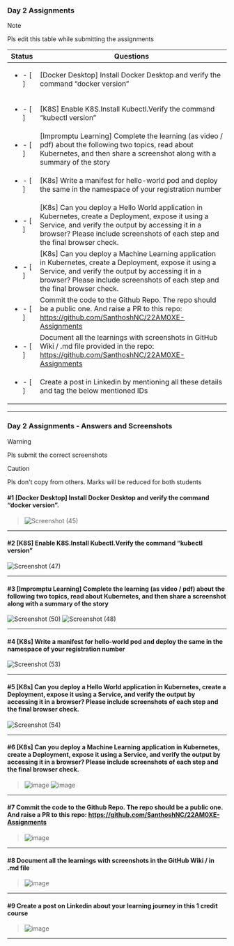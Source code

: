### Day 2 Assignments

> [!NOTE]
> Pls edit this table while submitting the assignments

| Status         | Questions     | 
|----------------|---------------|
| <ul><li>- [ ] </li></ul> | [Docker Desktop] Install Docker Desktop and verify the command “docker version” |
| <ul><li>- [ ] </li></ul> | [K8S] Enable K8S.Install Kubectl.Verify the command “kubectl version” |
| <ul><li>- [ ] </li></ul> | [Impromptu Learning] Complete the learning (as video / pdf) about the following two topics, read about Kubernetes, and then share a screenshot along with a summary of the story |
| <ul><li>- [ ] </li></ul> | [K8s] Write a manifest for hello-world pod and deploy the same in the namespace of your registration number |
| <ul><li>- [ ] </li></ul> | [K8s] Can you deploy a Hello World application in Kubernetes, create a Deployment, expose it using a Service, and verify the output by accessing it in a browser? Please include screenshots of each step and the final browser check. |
| <ul><li>- [ ] </li></ul> | [K8s] Can you deploy a Machine Learning application in Kubernetes, create a Deployment, expose it using a Service, and verify the output by accessing it in a browser? Please include screenshots of each step and the final browser check.  |
| <ul><li>- [ ] </li></ul> | Commit the code to the Github Repo. The repo should be a public one. And raise a PR to this repo: https://github.com/SanthoshNC/22AM0XE-Assignments |
| <ul><li>- [ ] </li></ul> | Document all the learnings with screenshots in GitHub Wiki / .md file provided in the repo: https://github.com/SanthoshNC/22AM0XE-Assignments |
| <ul><li>- [ ] </li></ul> | Create a post in Linkedin by mentioning all these details and tag the below mentioned IDs |

***

### Day 2 Assignments - Answers and Screenshots

> [!WARNING]
> Pls submit the correct screenshots

> [!CAUTION]
> Pls don't copy from others. Marks will be reduced for both students

#### #1 [Docker Desktop] Install Docker Desktop and verify the command “docker version”.
>![Screenshot (45)](https://github.com/user-attachments/assets/f169c5e0-dbd7-47eb-baba-67476e8e4b5a)




***

#### #2 [K8S] Enable K8S.Install Kubectl.Verify the command “kubectl version”
![Screenshot (47)](https://github.com/user-attachments/assets/1542e309-8c42-4536-9ead-34f3256a486d)


***

#### #3 [Impromptu Learning] Complete the learning (as video / pdf) about the following two topics, read about Kubernetes, and then share a screenshot along with a summary of the story
![Screenshot (50)](https://github.com/user-attachments/assets/c8884ccc-6f8c-4e28-a470-d26e002206b0)
![Screenshot (48)](https://github.com/user-attachments/assets/3ab51716-6d9b-48d5-a5d4-e9331560ad0e)


***

#### #4 [K8s] Write a manifest for hello-world pod and deploy the same in the namespace of your registration number
![Screenshot (53)](https://github.com/user-attachments/assets/15171fc6-3454-42f3-9ff9-b742195069a7)


***

#### #5 [K8s] Can you deploy a Hello World application in Kubernetes, create a Deployment, expose it using a Service, and verify the output by accessing it in a browser? Please include screenshots of each step and the final browser check.
![Screenshot (54)](https://github.com/user-attachments/assets/13719d4f-1288-49de-90e6-88fa4547738f)


***

#### #6 [K8s] Can you deploy a Machine Learning application in Kubernetes, create a Deployment, expose it using a Service, and verify the output by accessing it in a browser? Please include screenshots of each step and the final browser check.
> ![image](https://github.com/user-attachments/assets/dfbefdf8-de87-4480-abb2-47e7f4679c39)
> ![image](https://github.com/user-attachments/assets/5fe33eb7-09aa-46c2-9da2-e2150aea50a4)



***

#### #7 Commit the code to the Github Repo. The repo should be a public one. And raise a PR to this repo: https://github.com/SanthoshNC/22AM0XE-Assignments
> ![image](https://github.com/user-attachments/assets/aa616bd8-f397-4085-9339-80d06b98df98)


***

#### #8 Document all the learnings with screenshots in the GitHub Wiki / in .md file
> ![image](https://github.com/user-attachments/assets/37ca1edf-49ba-4205-8ed5-abcd1aa567c7)


***

#### #9 Create a post on Linkedin about your learning journey in this 1 credit course
> ![image](https://github.com/user-attachments/assets/ee2053b1-4a58-4fc1-8d52-26f2e27582ea)


***
